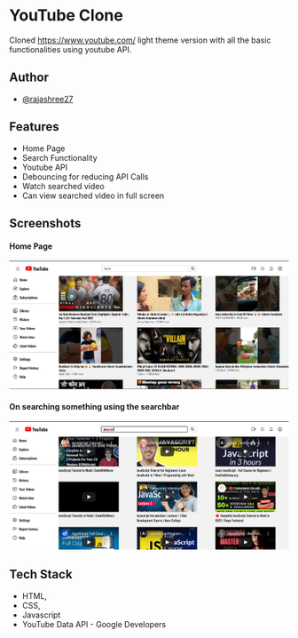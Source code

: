 # YouTube Clone

Cloned https://www.youtube.com/ light theme version with all the basic functionalities using youtube API.

## Author

- [@rajashree27](https://www.github.com/rajashree27)



## Features

- Home Page
- Search Functionality
- Youtube API
- Debouncing for reducing API Calls
- Watch searched video
- Can view searched video in full screen


## Screenshots

#### Home Page
![Home Page](https://github.com/rajashree27/YouTube-clone/blob/master/screenshots/Home.png?raw=true)

#### On searching something using the searchbar
![Search](https://github.com/rajashree27/YouTube-clone/blob/master/screenshots/onSearch.png?raw=true)


## Tech Stack

- HTML, 
- CSS, 
- Javascript
- YouTube Data API - Google Developers


